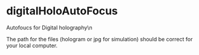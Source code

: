 # digitalHoloAutoFocus
Autofoucs for Digital holography\n

The path for the files (hologram or jpg for simulation) should be correct for your local computer. 
